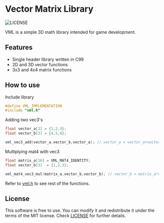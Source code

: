# Vector Matrix Library
![LICENSE](https://img.shields.io/badge/LICENSE-MIT-green.svg)

VML is a simple 3D math library intended for game development.

## Features
- Single header library written in C99
- 2D and 3D vector functions
- 3x3 and 4x4 matrix functions

## How to use
Include library
```c
#define VML_IMPLEMENTATION
#include "vml.h"
```
Adding two vec3's
```c
float vector_a[3] = {1,2,3};
float vector_b[3] = {4,5,6};

vml_vec3_add(vector_a,vector_b,vector_a); // vector_a = vector_a+vector_b
```
Multiplying mat4 with vec3
```c
float matrix_a[16] = VML_MAT4_IDENTITY;
float vector_b[3]  = {1,2,3};

vml_mat4_vec3_mul(matrix_a,vector_b,vector_b}; // vector_b = matrix_a*vector_b
```
Refer to [vml.h](vml.h) to see rest of the functions.

## License
This software is free to use. You can modify it and redistribute it under the terms of the 
MIT license. Check [LICENSE](LICENSE) for further details.
